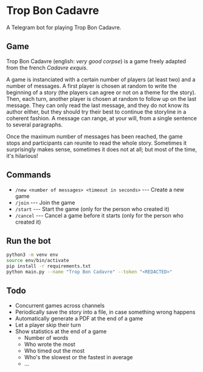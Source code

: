 # Trop Bon Cadavre

A Telegram bot for playing Trop Bon Cadavre.

## Game

Trop Bon Cadavre (english: *very good corpse*) is a game freely adapted from the french *Cadavre exquis*.

A game is instanciated with a certain number of players (at least two) and a number of messages.
A first player is chosen at random to write the beginning of a story (the players can agree or not on a theme for the story).
Then, each turn, another player is chosen at random to follow up on the last message.
They can only read the last message, and they do not know its author either, but they should try their best to continue the storyline in a coherent fashion.
A message can range, at your will, from a single sentence to several paragraphs.

Once the maximum number of messages has been reached, the game stops and participants can reunite to read the whole story.
Sometimes it surprisingly makes sense, sometimes it does not at all; but most of the time, it's hilarious!

## Commands

* `/new <number of messages> <timeout in seconds>` --- Create a new game
* `/join` --- Join the game 
* `/start` --- Start the game (only for the person who created it)
* `/cancel` --- Cancel a game before it starts (only for the person who created it)

## Run the bot

```bash
python3 -m venv env
source env/bin/activate
pip install -r requirements.txt
python main.py --name "Trop Bon Cadavre" --token "<REDACTED>"
```

## Todo

* Concurrent games across channels
* Periodically save the story into a file, in case something wrong happens
* Automatically generate a PDF at the end of a game
* Let a player skip their turn
* Show statistics at the end of a game
  * Number of words
  * Who wrote the most
  * Who timed out the most
  * Who's the slowest or the fastest in average
  * ...
